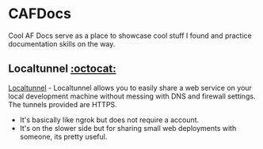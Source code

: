 # CAFDocs
Cool AF Docs serve as a place to showcase cool stuff I found and practice documentation skills on the way.


## Localtunnel    [:octocat:](https://github.com/localtunnel/localtunnel)

[Localtunnel](https://theboroer.github.io/localtunnel-www/) - Localtunnel allows you to easily share a web service on your local development machine without messing with DNS and firewall settings. The tunnels provided are HTTPS.
- It's basically like ngrok but does not require a account.
- It's on the slower side but for sharing small web deployments with someone, its pretty useful.
